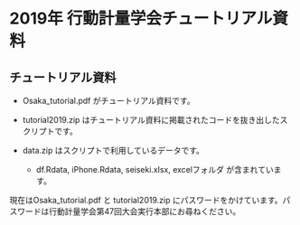 # 2019年 行動計量学会チュートリアル資料

## チュートリアル資料

- Osaka_tutorial.pdf がチュートリアル資料です。

- tutorial2019.zip はチュートリアル資料に掲載されたコードを抜き出したスクリプトです。

- data.zip はスクリプトで利用しているデータです。
  + df.Rdata, iPhone.Rdata, seiseki.xlsx, excelフォルダ が含まれています。



現在はOsaka_tutorial.pdf と tutorial2019.zip にパスワードをかけています。パスワードは行動計量学会第47回大会実行本部にお尋ねください。

